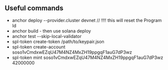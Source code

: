 ## Useful commands

- anchor deploy --provider.cluster devnet // !!!! this will reset the Program Id
- anchor build - then use solana deploy
- anchor test --skip-local-validator
- spl-token create-token /path/to/keypair.json
- spl-token create-account soso1vCmdxwEZqU47M4NZ4MxZH19ppgqF1auG7dP3wz
- spl-token mint soso1vCmdxwEZqU47M4NZ4MxZH19ppgqF1auG7dP3wz 42000000
